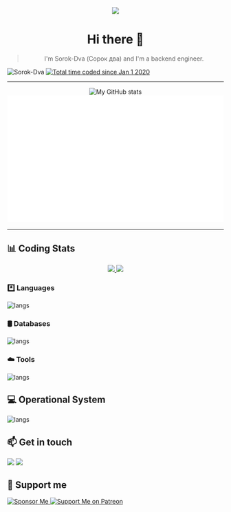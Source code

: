 <div align="center">
    <a href="https://github.com/sorok-dva/sorok-dva/graphs/contributors">
      <img src="https://contrib.rocks/image?repo=sorok-dva/sorok-dva" />
    </a>
  <h1 align="center">Hi there 👋</h1>
  <blockquote>I'm Sorok-Dva (Сорок два) and I'm a backend engineer.</blockquote>
  <p align="left">
    <img src="https://komarev.com/ghpvc/?username=sorok-dva&label=Profile%20views&color=0e75b6&style=flat" alt="Sorok-Dva" />
    <a href="https://wakatime.com/@8ba51fea-4e78-4973-8f08-8680f1d0f8af"><img src="https://wakatime.com/badge/user/8ba51fea-4e78-4973-8f08-8680f1d0f8af.svg" alt="Total time coded since Jan 1 2020" /></a>
  </p>
</div>

---
<p align="center">
  <img src="https://github-readme-stats.vercel.app/api?username=sorok-dva&show_icons=true&hide_border=true&theme=prussian" alt="My GitHub stats"/>
  <img src="https://raw.githubusercontent.com/Sorok-Dva/github-stats-transparent/output/generated/overview.svg" alt="My GitHub stats"/>
</p>

---

## 📊 Coding Stats
<p align="center">
  <a href="https://wakatime.com/share/@Sorok_Dva/ab84dbe6-eee1-4e2a-b205-b4ad86d22e1d.png">
    <img width="350" src="https://wakatime.com/share/@Sorok_Dva/ab84dbe6-eee1-4e2a-b205-b4ad86d22e1d.png" />
  </a>
  <a href="https://wakatime.com/share/@Sorok_Dva/9d667f9c-8670-4932-9ee9-a05bd39cc9a4.png" target="_blank">
    <img width="350" src="https://wakatime.com/share/@Sorok_Dva/9d667f9c-8670-4932-9ee9-a05bd39cc9a4.png" />
  </a>
</p>

### *️⃣ Languages
![langs](https://skillicons.dev/icons?i=typescript,javascript,php,cpp,java,lua,html,css&perline=)

### 🛢 Databases
![langs](https://skillicons.dev/icons?i=mysql,sqlite,postgres,mongodb&perline=)

### ☁️ Tools
![langs](https://skillicons.dev/icons?i=git,github,docker,nginx,aws,bash,vim,webstorm&perline=)

## 💻 Operational System
![langs](https://skillicons.dev/icons?i=windows,apple,linux,ubuntu&perline=)

## 📫 Get in touch
<div align="left" style="display:inline_block"> 
 <a href="https://discord.gg/WV46DGuPmA" target="_blank"><img src="https://img.shields.io/badge/Discord-7289DA?style=for-the-badge&logo=discord&logoColor=white" target="_blank"></a> 
  <a href="mailto:sorokdva.developer@gmail.com"><img src="https://img.shields.io/badge/Gmail-D14836?style=for-the-badge&logo=gmail&logoColor=white" target="_blank"></a>
</div>

## 💝 Support me
  <p>
    <a href="https://github.com/sponsors/Sorok-Dva">
    <img src="https://img.shields.io/badge/sponsor-30363D?style=for-the-badge&logo=GitHub-Sponsors&logoColor=#EA4AAA" alt="Sponsor Me">
  </a>
  <a href="https://github.com/sponsors/Sorok-Dva">
    <img src="https://img.shields.io/badge/Patreon-F96854?style=for-the-badge&logo=patreon&logoColor=white" alt="Support Me on Patreon">
  </a>
  </p>

<!--
**Sorok-Dva/Sorok-Dva** is a ✨ _special_ ✨ repository because its `README.md` (this file) appears on your GitHub profile.

Here are some ideas to get you started:

- 🔭 I’m currently working on ...
- 🌱 I’m currently learning ...
- 👯 I’m looking to collaborate on ...
- 🤔 I’m looking for help with ...
- 💬 Ask me about ...
- 📫 How to reach me: ...
- 😄 Pronouns: ...
- ⚡ Fun fact: ...
-->

